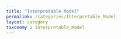 ```yaml
---
title: "Interpretable Model"
permalink: /categories/Interpretable_Model
layout: category
taxonomy : Interpretable_Model
---
```


